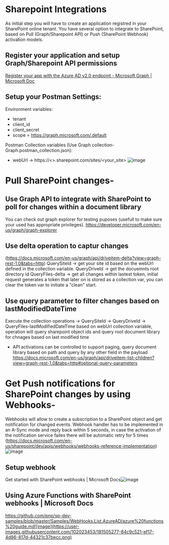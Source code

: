 # Sharepoint Integrations
As initial step you will have to create an application registred in your SharePoint online tenant.
You have several option to integrate to SharePoint, based on Pull (Graph/Sharepoint API) or Push (SharePoint Webhook) activation models.

## Register your application and setup Graph/Sharepoint API permissions
[Register your app with the Azure AD v2.0 endpoint - Microsoft Graph | Microsoft Doc
](https://docs.microsoft.com/en-us/graph/auth-register-app-v2)

## Setup your Postman Settings:
Environment variables:
* tenant
* client_id
* client_secret
* scope = https://graph.microsoft.com/.default

Postman Collection variables (Use Graph collection-Graph.postman_collection.json):
* webUrl -> https://<<host>>.sharepoint.com/sites/<your_site>
![image](https://user-images.githubusercontent.com/102023453/181501060-4ffd7341-a856-469c-ae7d-961980ac07c2.png)

# Pull SharePoint changes-
## Use Graph API to integrate with SharePoint to poll for changes within a document library
You can check out graph explorer for testing puposes (usefull to make sure your used has appropriate privileges).
https://developer.microsoft.com/en-us/graph/graph-explorer
 
## Use delta operation to captur changes
 (https://docs.microsoft.com/en-us/graph/api/driveitem-delta?view=graph-rest-1.0&tabs=http)
  QuerySiteId -> get your site id based on the webUrl defined in the collection variable.
  QueryDriveId -> get the docuemnts root directory id
  QueryFiles-delta -> get all changes within lastest token, initial request generates a token that later on is stored as a collection var, you can clear the token var to initiate a "clean" start.
  
## Use query parameter to filter changes based on lastModifiedDateTime
Execute the collection operations -> 
  QuerySiteId -> QueryDriveId -> 
  QueryFiles-lastModifiedDateTime based on webUrl collection variable, operation will query sharepoint object ids and query root document library for chnages based on last modified time
  
* API activations can be controlled to support paging, query document library based on path and query by any other field in the payload
https://docs.microsoft.com/en-us/graph/api/driveitem-list-children?view=graph-rest-1.0&tabs=http#optional-query-parameters

# Get Push notifications for SharePoint changes by using Webhooks-
  
Webhooks will allow to create a subscription to a SharePoint object and get notification for changed events.
Webhook handler has to be implemented in an A-Sync mode and reply back within 5 seconds, in case the activation of the notification service failes there will be automatic retry for 5 times (https://docs.microsoft.com/en-us/sharepoint/dev/apis/webhooks/webhooks-reference-implementation)
![image](https://user-images.githubusercontent.com/102023453/181506793-cd3a5191-186f-495a-a00c-9d8223bc94c2.png)

## Setup webhook
Get started with SharePoint webhooks | Microsoft Docs![image](https://user-images.githubusercontent.com/102023453/181505318-b70405fc-bf1f-45b4-ab71-3fe05976f612.png)
  
## Using Azure Functions with SharePoint webhooks | Microsoft Docs
https://github.com/pnp/sp-dev-samples/blob/master/Samples/WebHooks.List.AzureAD/azure%20functions%20guide.md![image](https://user-images.githubusercontent.com/102023453/181505277-84c9c521-ef17-4d86-817d-44321c37becc.png)





